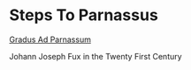 Steps To Parnassus
==================

[Gradus Ad Parnassum](http://www.opus28.co.uk/Fux_Gradus.pdf)

Johann Joseph Fux in the Twenty First Century
